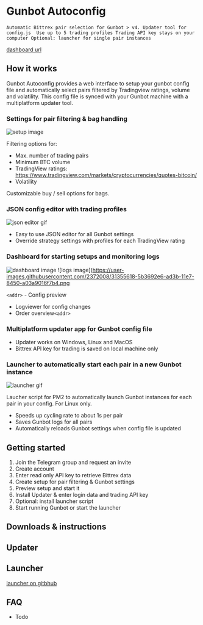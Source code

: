 # Gunbot Autoconfig
`Automatic Bittrex pair selection for Gunbot > v4.
Updater tool for config.js 
Use up to 5 trading profiles
Trading API key stays on your computer
Optional: launcher for single pair instances`

[dashboard url](https://gunbot-configurator.herokuapp.com)

## **How it works**
Gunbot Autoconfig provides a web interface to setup your gunbot config file and automatically select pairs filtered by Tradingview ratings, volume and volatility. This config file is synced with your Gunbot machine with a multiplatform updater tool. 

### **Settings for pair filtering & bag handling**

![setup image](https://user-images.githubusercontent.com/2372008/31356083-f43a7042-ad3c-11e7-8494-0c971ad59e49.png)

Filtering options for:
- Max. number of trading pairs
- Minimum BTC volume 
- TradingView ratings: https://www.tradingview.com/markets/cryptocurrencies/quotes-bitcoin/
- Volatility

Customizable buy / sell options for bags.

### **JSON config editor with trading profiles**

![json editor gif](https://user-images.githubusercontent.com/2372008/31355641-72952fba-ad3b-11e7-855e-849b9c6b53bd.gif)

- Easy to use JSON editor for all Gunbot settings
- Override strategy settings with profiles for each TradingView rating

### **Dashboard for starting setups and monitoring logs**

![dashboard image](https://user-images.githubusercontent.com/2372008/31355630-6ac8b20c-ad3b-11e7-8038-160b75e47349.png)
![logs image](https://user-images.githubusercontent.com/2372008/31355618-5b3692e6-ad3b-11e7-8450-a03a9016f7b4.png

`<addr>` - Config preview
- Logviewer for config changes
- Order overview`<addr>` 

### **Multiplatform updater app for Gunbot config file**

- Updater works on Windows, Linux and MacOS
- Bittrex API key for trading is saved on local machine only

### **Launcher to automatically start each pair in a new Gunbot instance**

![launcher gif](https://user-images.githubusercontent.com/2372008/31355649-7cec3684-ad3b-11e7-8784-95d85ac39e19.gif)



Laucher script for PM2 to automatically launch Gunbot instances for each pair in your config. For Linux only.

- Speeds up cycling rate to about 1s per pair
- Saves Gunbot logs for all pairs
- Automatically reloads Gunbot settings when config file is updated

## **Getting started**
1. Join the Telegram group and request an invite
1. Create account
1. Enter read only API key to retrieve Bittrex data
1. Create setup for pair filtering & Gunbot settings
1. Preview setup and start it
1. Install Updater & enter login data and trading API key
1. Optional: install launcher script
1. Start running Gunbot or start the launcher

## **Downloads & instructions**

## **Updater**

## **Launcher**
[launcher on gitbhub](https://gist.github.com/GuilhermeMedeiros/eb9f0f8b4161cdb87d5fac822447ab6c)

## **FAQ**
- Todo
